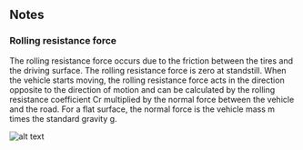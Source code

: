 ## Notes

### Rolling resistance force
The rolling resistance force occurs due to the friction between the tires and the driving surface. The rolling resistance force is zero at standstill. 
When the vehicle starts moving, the rolling resistance force acts in the direction opposite to the direction of motion and can be calculated by the 
rolling resistance coefficient Cr multiplied by the normal force between the vehicle and the road. For a flat surface, the normal force is the vehicle 
mass m times the standard gravity g.

![alt text](https://courses.edx.org/assets/courseware/v1/08f03ddd8f6308cb8c026dee2b20b080/asset-v1:DelftX+eCARS2x+3T2019+type@asset+block/f3.png)
